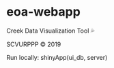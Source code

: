 # eoa-webapp
Creek Data Visualization Tool 💦

SCVURPPP © 2019

 Run locally: shinyApp(ui_db, server)